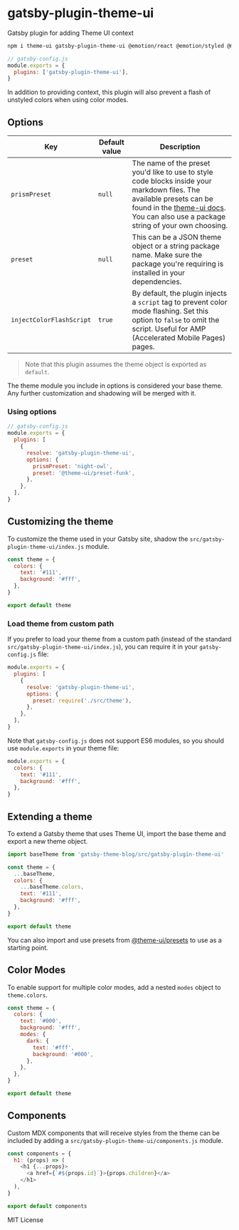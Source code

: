 # gatsby-plugin-theme-ui

Gatsby plugin for adding Theme UI context

```sh
npm i theme-ui gatsby-plugin-theme-ui @emotion/react @emotion/styled @mdx-js/react@v1
```

```js
// gatsby-config.js
module.exports = {
  plugins: ['gatsby-plugin-theme-ui'],
}
```

In addition to providing context, this plugin will also
prevent a flash of unstyled colors when using color modes.

## Options

| Key                      | Default value | Description                                                                                                                                                                                                                                        |
| ------------------------ | ------------- | -------------------------------------------------------------------------------------------------------------------------------------------------------------------------------------------------------------------------------------------------- |
| `prismPreset`            | `null`        | The name of the preset you'd like to use to style code blocks inside your markdown files. The available presets can be found in the [theme-ui docs](https://theme-ui.com/packages/prism/). You can also use a package string of your own choosing. |
| `preset`                 | `null`        | This can be a JSON theme object or a string package name. Make sure the package you're requiring is installed in your dependencies.                                                                                                                |
| `injectColorFlashScript` | `true`        | By default, the plugin injects a `script` tag to prevent color mode flashing. Set this option to `false` to omit the script. Useful for AMP (Accelerated Mobile Pages) pages.                                                                      |

> Note that this plugin assumes the theme object is exported as `default`.

The theme module you include in options is considered your base theme. Any further customization and shadowing will be merged with it.

### Using options

```js
// gatsby-config.js
module.exports = {
  plugins: [
    {
      resolve: 'gatsby-plugin-theme-ui',
      options: {
        prismPreset: 'night-owl',
        preset: '@theme-ui/preset-funk',
      },
    },
  ],
}
```

## Customizing the theme

To customize the theme used in your Gatsby site,
shadow the `src/gatsby-plugin-theme-ui/index.js` module.

```js filename=src/gatsby-plugin-theme-ui/index.js
const theme = {
  colors: {
    text: '#111',
    background: '#fff',
  },
}

export default theme
```

### Load theme from custom path

If you prefer to load your theme from a custom path (instead of the standard `src/gatsby-plugin-theme-ui/index.js`),
you can require it in your `gatsby-config.js` file:

```js filename=gatsby-config.js
module.exports = {
  plugins: [
    {
      resolve: 'gatsby-plugin-theme-ui',
      options: {
        preset: require('./src/theme'),
      },
    },
  ],
}
```

Note that `gatsby-config.js` does not support ES6 modules, so you should use `module.exports` in your theme file:

```js filename=src/theme.js
module.exports = {
  colors: {
    text: '#111',
    background: '#fff',
  },
}
```

## Extending a theme

To extend a Gatsby theme that uses Theme UI, import the base theme and export a new theme object.

```js filename=src/gatsby-plugin-theme-ui/index.js
import baseTheme from 'gatsby-theme-blog/src/gatsby-plugin-theme-ui'

const theme = {
  ...baseTheme,
  colors: {
    ...baseTheme.colors,
    text: '#111',
    background: '#fff',
  },
}

export default theme
```

You can also import and use presets from [@theme-ui/presets](https://theme-ui.com/packages/presets) to use as a starting point.

## Color Modes

To enable support for multiple color modes, add a nested `modes` object to `theme.colors`.

```js filename=src/gatsby-plugin-theme-ui/index.js
const theme = {
  colors: {
    text: '#000',
    background: '#fff',
    modes: {
      dark: {
        text: '#fff',
        background: '#000',
      },
    },
  },
}

export default theme
```

## Components

Custom MDX components that will receive styles from the theme can be included by adding a `src/gatsby-plugin-theme-ui/components.js` module.

```js filename=src/gatsby-plugin-theme-ui/components.js
const components = {
  h1: (props) => (
    <h1 {...props}>
      <a href={`#${props.id}`}>{props.children}</a>
    </h1>
  ),
}

export default components
```

MIT License
